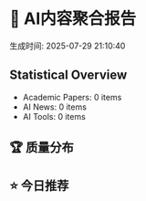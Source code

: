 # 🤖 AI内容聚合报告

生成时间: 2025-07-29 21:10:40

## Statistical Overview

- Academic Papers: 0 items
- AI News: 0 items
- AI Tools: 0 items

## 🏆 质量分布

## ⭐ 今日推荐

